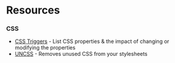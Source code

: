 <h1>Resources</h1>
<h3>CSS</h3>
<ul>
  <li><a href="https://csstriggers.com/">CSS Triggers</a> - List CSS properties & the impact of changing or modifying the properties</li>
  <li><a href="https://github.com/uncss/uncss">UNCSS</a> - Removes unused CSS from your stylesheets</li>
</ul>
